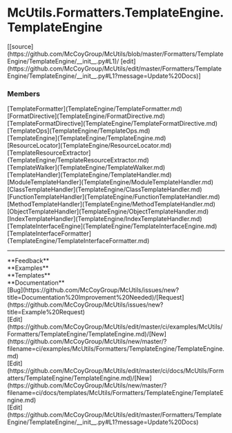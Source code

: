 # <a id="McUtils.Formatters.TemplateEngine.TemplateEngine">McUtils.Formatters.TemplateEngine.TemplateEngine</a> 
<div class="docs-source-link" markdown="1">
[[source](https://github.com/McCoyGroup/McUtils/blob/master/Formatters/TemplateEngine/TemplateEngine/__init__.py#L1)/
[edit](https://github.com/McCoyGroup/McUtils/edit/master/Formatters/TemplateEngine/TemplateEngine/__init__.py#L1?message=Update%20Docs)]
</div>
    


### Members
<div class="container alert alert-secondary bg-light">
  <div class="row">
   <div class="col" markdown="1">
[TemplateFormatter](TemplateEngine/TemplateFormatter.md)   
</div>
   <div class="col" markdown="1">
[FormatDirective](TemplateEngine/FormatDirective.md)   
</div>
   <div class="col" markdown="1">
[TemplateFormatDirective](TemplateEngine/TemplateFormatDirective.md)   
</div>
</div>
  <div class="row">
   <div class="col" markdown="1">
[TemplateOps](TemplateEngine/TemplateOps.md)   
</div>
   <div class="col" markdown="1">
[TemplateEngine](TemplateEngine/TemplateEngine.md)   
</div>
   <div class="col" markdown="1">
[ResourceLocator](TemplateEngine/ResourceLocator.md)   
</div>
</div>
  <div class="row">
   <div class="col" markdown="1">
[TemplateResourceExtractor](TemplateEngine/TemplateResourceExtractor.md)   
</div>
   <div class="col" markdown="1">
[TemplateWalker](TemplateEngine/TemplateWalker.md)   
</div>
   <div class="col" markdown="1">
[TemplateHandler](TemplateEngine/TemplateHandler.md)   
</div>
</div>
  <div class="row">
   <div class="col" markdown="1">
[ModuleTemplateHandler](TemplateEngine/ModuleTemplateHandler.md)   
</div>
   <div class="col" markdown="1">
[ClassTemplateHandler](TemplateEngine/ClassTemplateHandler.md)   
</div>
   <div class="col" markdown="1">
[FunctionTemplateHandler](TemplateEngine/FunctionTemplateHandler.md)   
</div>
</div>
  <div class="row">
   <div class="col" markdown="1">
[MethodTemplateHandler](TemplateEngine/MethodTemplateHandler.md)   
</div>
   <div class="col" markdown="1">
[ObjectTemplateHandler](TemplateEngine/ObjectTemplateHandler.md)   
</div>
   <div class="col" markdown="1">
[IndexTemplateHandler](TemplateEngine/IndexTemplateHandler.md)   
</div>
</div>
  <div class="row">
   <div class="col" markdown="1">
[TemplateInterfaceEngine](TemplateEngine/TemplateInterfaceEngine.md)   
</div>
   <div class="col" markdown="1">
[TemplateInterfaceFormatter](TemplateEngine/TemplateInterfaceFormatter.md)   
</div>
   <div class="col" markdown="1">
   
</div>
</div>
</div>













---


<div markdown="1" class="text-secondary">
<div class="container">
  <div class="row">
   <div class="col" markdown="1">
**Feedback**   
</div>
   <div class="col" markdown="1">
**Examples**   
</div>
   <div class="col" markdown="1">
**Templates**   
</div>
   <div class="col" markdown="1">
**Documentation**   
</div>
   <div class="col" markdown="1">
   
</div>
   <div class="col" markdown="1">
   
</div>
   <div class="col" markdown="1">
   
</div>
</div>
  <div class="row">
   <div class="col" markdown="1">
[Bug](https://github.com/McCoyGroup/McUtils/issues/new?title=Documentation%20Improvement%20Needed)/[Request](https://github.com/McCoyGroup/McUtils/issues/new?title=Example%20Request)   
</div>
   <div class="col" markdown="1">
[Edit](https://github.com/McCoyGroup/McUtils/edit/master/ci/examples/McUtils/Formatters/TemplateEngine/TemplateEngine.md)/[New](https://github.com/McCoyGroup/McUtils/new/master/?filename=ci/examples/McUtils/Formatters/TemplateEngine/TemplateEngine.md)   
</div>
   <div class="col" markdown="1">
[Edit](https://github.com/McCoyGroup/McUtils/edit/master/ci/docs/McUtils/Formatters/TemplateEngine/TemplateEngine.md)/[New](https://github.com/McCoyGroup/McUtils/new/master/?filename=ci/docs/templates/McUtils/Formatters/TemplateEngine/TemplateEngine.md)   
</div>
   <div class="col" markdown="1">
[Edit](https://github.com/McCoyGroup/McUtils/edit/master/Formatters/TemplateEngine/TemplateEngine/__init__.py#L1?message=Update%20Docs)   
</div>
   <div class="col" markdown="1">
   
</div>
   <div class="col" markdown="1">
   
</div>
   <div class="col" markdown="1">
   
</div>
</div>
</div>
</div>